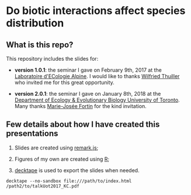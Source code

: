# Do biotic interactions affect species distribution


## What is this repo?

This repository includes the slides for:

  - **version 1.0.1**: the seminar I gave on February 9th, 2017 at the [Laboratoire d'ECologie Alpine](http://www-leca.ujf-grenoble.fr/?lang=en). I would like to thanks [Wilfried
Thuiller](https://www.researchgate.net/profile/Wilfried_Thuiller) who invited me
for this great opportunity.


  - **version 2.0.1**: the seminar I gave on January 8th, 2018 at the [Department of Ecology & Evolutionary Biology University of Toronto](http://www.eeb.utoronto.ca/home.html). Many thanks [Marie-Josée Fortin](https://fortin.eeb.utoronto.ca/people/) for the kind invitation.


## Few details about how I have created this presentations

1. Slides are created using [remark.js](https://github.com/gnab/remark);

2. Figures of my own are created using [R](https://www.r-project.org/);

3. [decktape](https://github.com/astefanutti/decktape) is used to export the slides when needed.

```
decktape --no-sandbox file:///path/to/index.html /path2/to/talkUot2017_KC.pdf
```
